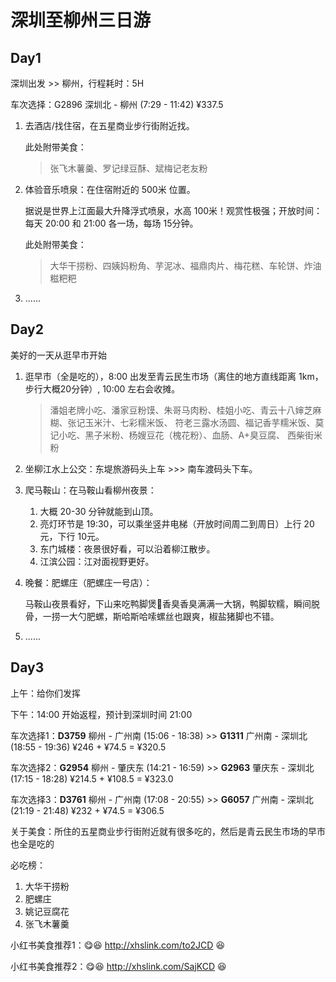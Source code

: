 # 深圳至柳州三日游

## Day1

深圳出发 >> 柳州，行程耗时：5H

车次选择：G2896 深圳北 - 柳州 (7:29 - 11:42) ¥337.5



1. 去酒店/找住宿，在五星商业步行街附近找。

   此处附带美食：

   > 张飞木薯羹、罗记绿豆酥、斌梅记老友粉

2. 体验音乐喷泉：在住宿附近的 500米 位置。

   据说是世界上江面最大升降浮式喷泉，水高 100米！观赏性极强；开放时间：每天 20:00 和 21:00 各一场，每场 15分钟。

   此处附带美食：

   > 大华干捞粉、四姨妈粉角、芋泥冰、福鼎肉片、梅花糕、车轮饼、炸油糍粑粑

3. ......



## Day2

美好的一天从逛早市开始

1. 逛早市（全是吃的），8:00 出发至青云民生市场（离住的地方直线距离 1km，步行大概20分钟）, 10:00 左右会收摊。

   > 潘姐老牌小吃、潘家豆粉馍、朱哥马肉粉、桂姐小吃、青云十八婶芝麻糊、张记玉米汁、七彩糯米饭、 符老三露水汤圆、福记香芋糯米饭、莫记小吃、黑子米粉、杨嫂豆花（槐花粉）、血肠、A+臭豆腐、 西柴街米粉

2. 坐柳江水上公交：东堤旅游码头上车 >>> 南车渡码头下车。

3. 爬马鞍山：在马鞍山看柳州夜景：

   1. 大概 20-30 分钟就能到山顶。
   2. 亮灯环节是 19:30，可以乘坐竖井电梯（开放时间周二到周日）上行 20元，下行 10元。
   3. 东门城楼：夜景很好看，可以沿着柳江散步。
   4. 江滨公园：江对面视野更好。

4. 晚餐：肥螺庄（肥螺庄一号店）：

   马鞍山夜景看好，下山来吃鸭脚煲🦆香臭香臭满满一大锅，鸭脚软糯，瞬间脱骨，一捞一大勺肥螺，斯哈斯哈嗦螺丝也跟爽，椒盐猪脚也不错。

5. ......



## Day3

上午：给你们发挥



下午：14:00 开始返程，预计到深圳时间 21:00

车次选择1：**D3759** 柳州 - 广州南 (15:06 - 18:38) >> **G1311** 广州南 - 深圳北(18:55 - 19:36) ¥246 + ¥74.5 = ¥320.5

车次选择2：**G2954** 柳州 - 肇庆东 (14:21 - 16:59) >> **G2963** 肇庆东 - 深圳北(17:15 - 18:28) ¥214.5 + ¥108.5 = ¥323.0

车次选择3：**D3761** 柳州 - 广州南 (17:08 - 20:55) >> **G6057** 广州南 - 深圳北(21:19 - 21:48) ¥232 + ¥74.5 = ¥306.5



关于美食：所住的五星商业步行街附近就有很多吃的，然后是青云民生市场的早市也全是吃的

必吃榜：

1. 大华干捞粉
2. 肥螺庄
3. 姚记豆腐花
4. 张飞木薯羹

小红书美食推荐1：😋😆 http://xhslink.com/to2JCD 😆

小红书美食推荐2：😋😆 http://xhslink.com/SajKCD 😆



